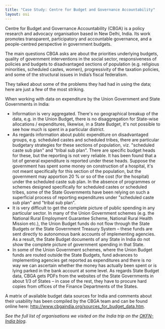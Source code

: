 ```yaml
---
title: "Case Study: Centre for Budget and Governance Accountability"
layout: osi
---
```


Centre for Budget and Governance Accountability (CBGA) is a policy research and advocacy organisation based in New Delhi, India. Its work promotes transparent, participatory and accountable governance, and a people-centred perspective in government budgets. 

The main questions CBGA asks are about the priorities underlying budgets, quality of government interventions in the social sector, responsiveness of policies and budgets to disadvantaged sections of population (e.g. religious minorities, scheduled castes, women), progressivity of the taxation policies, and some of the structural issues in India’s fiscal federalism.

They talked about some of the problems they had had in using the data; here are just a few of the most striking. 

When working with data on expenditure by the Union Government and State Governments in India: 

* Information is very aggregated. There's no geographical breakup of the data, e.g. in the Union Budget, there is no disaggregation for State-wise allocations / expenditures, likewise, in a State Budget, it's not possible to see how much is spent in a particular district. 
* As regards information about public expenditure on disadvantaged groups, e.g. scheduled castes and scheduled tribes, there are particular budgetary strategies for these sections of population, viz. "scheduled caste sub plan" and "tribal sub plan". There are specific budget heads for these, but the reporting is not very reliable. It has been found that a lot of general expenditure is reported under these heads. Suppose the government has spent some money on construction of a hospital, it's not meant specifically for this section of the population, but the government may apportion 20 % or so of the cost (for the hospital) under the scheduled caste sub plan. In the absence of programmes or schemes designed specifically for scheduled castes or scheduled tribes, some of the State Governments have been relying on such a superficial process of reporting expenditures under "scheduled caste sub plan" and "tribal sub plan". 
* It is very difficult to get the complete picture of public spending in any particular sector. In many of the Union Government schemes (e.g. the National Rural Employment Guarantee Scheme, National Rural Health Mission etc.), the Union Budget funds do not flow through the State Budgets or the State Government Treasury System – these funds are sent directly to autonomous bank accounts of implementing agencies. As a result, the State Budget documents of any State in India do not show the complete picture of government spending in that State. 
* In some of the Union Government schemes, where the Union Budget funds are routed outside the State Budgets, fund advances to implementing agencies get reported as expenditures and there is no way we can ascertain whether the money has actually been spent or is lying parked in the bank account at some level. 
As regards State Budget data, CBGA gets PDFs from the websites of the State Governments in about 1/3 of States – in case of the rest, they have to procure hard copies from offices of the Finance Departments of the States. 

A matrix of available budget data sources for India and comments about their usability has been compiled by the CBGA team and can be found online here: http://www.cbgaindia.org/sources_for_budget_data.htm.  

<em>See the full list of organisations we visited on the India trip on the <a href="http://in.okfn.org/2012/09/18/okfn-india-trip-the-roundup/">OKFN-India blog</a></em>. 

